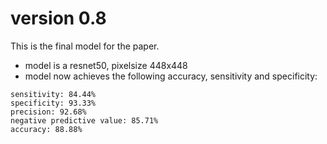 
# version 0.8

This is the final model for the paper.

* model is a resnet50, pixelsize 448x448
* model now achieves the following accuracy, sensitivity and specificity:

```
sensitivity: 84.44%
specificity: 93.33%
precision: 92.68%
negative predictive value: 85.71%
accuracy: 88.88%
```

